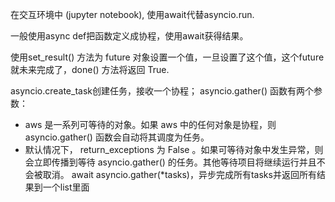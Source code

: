 在交互环境中 (jupyter notebook), 使用await代替asyncio.run.

一般使用async def把函数定义成协程，使用await获得结果。

使用set_result() 方法为 future 对象设置一个值，一旦设置了这个值，这个future就未来完成了，done() 方法将返回 True.

asyncio.create_task创建任务，接收一个协程；
asyncio.gather() 函数有两个参数：
- aws 是一系列可等待的对象。如果 aws 中的任何对象是协程，则 asyncio.gather() 函数会自动将其调度为任务。
- 默认情况下， return_exceptions 为 False 。如果可等待对象中发生异常，则会立即传播到等待 asyncio.gather() 的任务。其他等待项目将继续运行并且不会被取消。
await asyncio.gather(*tasks)，异步完成所有tasks并返回所有结果到一个list里面
